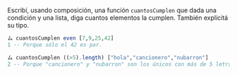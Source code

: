 Escribí, usando composición, una función `cuantosCumplen` que dada una condición y una lista, diga cuantos elementos la cumplen.
También explicitá su tipo.

```haskell
ム cuantosCumplen even [7,9,25,42]
1 -- Porque sólo el 42 es par.

ム cuantosCumplen ((>5).length) ["hola","cancionero","nubarron"]
2 -- Porque "cancionero" y "nubarron" son los únicos con más de 5 letras.
```